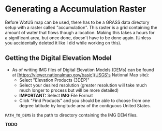 # Generating a Accumulation Raster

Before WotUS map can be used, there has to be a GRASS data directory setup
with a raster called "accumulation". This raster is a grid containing the
amount of water that flows though a location. Making this takes a hours for
a significant area, but once done, doesn't have to be done again. (Unless you
accidentally deleted it like I did while working on this).

## Getting the Digital Elevation Model

* As of writing IMG files of Digital Elevation Models (DEMs) can be found at
[https://viewer.nationalmap.gov/basic](USGS's National Map site):
    * Select "Elevation Products (3DEP)"
    * Select your desired resolution (greater resolution will
take much much longer to process but will be more detailed)
    * **IMPORTANT:** Select **IMG** File Format
    * Click "Find Products" and you should be able to choose from one degree
latitude by longitude area of the contiguous United States.

`PATH_TO_DEMS` is the path to directory containing the IMG DEM files.

**TODO**
